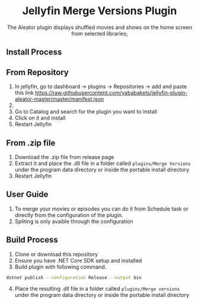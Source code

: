 <h1 align="center">Jellyfin Merge Versions Plugin</h1>

<p align="center">
The Aleator plugin displays shuffled movies and shows on the home screen from selected libraries;

</p>

## Install Process


## From Repository
1. In jellyfin, go to dashboard -> plugins -> Repositories -> add and paste this link https://raw.githubusercontent.com/yababakets/jellyfin-plugin-aleator-master/master/manifest.json
2. 
3. Go to Catalog and search for the plugin you want to install
4. Click on it and install
5. Restart Jellyfin


## From .zip file
1. Download the .zip file from release page
2. Extract it and place the .dll file in a folder called ```plugins/Merge Versions``` under  the program data directory or inside the portable install directory
3. Restart Jellyfin

## User Guide
1. To merge your movies or episodes you can do it from Schedule task or directly from the configuration of the plugin.
2. Spliting is only avaible through the configuration



## Build Process
1. Clone or download this repository
2. Ensure you have .NET Core SDK setup and installed
3. Build plugin with following command.
```sh
dotnet publish --configuration Release --output bin
```
4. Place the resulting .dll file in a folder called ```plugins/Merge versions``` under  the program data directory or inside the portable install directory


